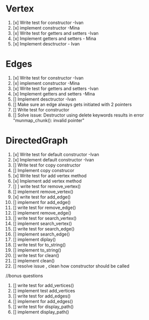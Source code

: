 
# Vertex
1. [x] Write test for constructor -Ivan
2. [x] implement constructor -Mina
3. [x] Write test for getters and setters -Ivan
4. [x] Implement getters and setters - Mina
5. [x] Implement desctructor - Ivan

# Edges
1. [x] Write test for constructor -Ivan
2. [x] implement constructor -Mina
3. [x] Write test for getters and setters -Ivan
4. [x] Implement getters and setters -Mina
5. [] Implement desctructor -Ivan
6. [] Make sure an edge always gets initiated with 2 pointers
7. [] Write test for constructor
8. [] Solve issue: Destructor using delete keywords results in error "munmap_chunk(): invalid pointer" 

# DirectedGraph
1.  [x] Write test for default constructor -Ivan
3.  [x] Implement default constructor -Ivan 
4.  [] Write test for copy constructor
5.  [] Implement copy construcor
6.  [x] Write test for add vertex method
7.  [x] Implement add vertex method
8.  [] ] write test for remove_vertex()
9.  [] implement remove_vertex()
10. [x] write test for add_edge()
11. [] implement for add_edge()
12. [] write test for remove_edge()
13. [] implement remove_edge()
14. [] write test for search_vertex()
15. [] implement search_vertex() 
16. [] write test for search_edge()
17. [] implement search_edge()
18. [] implement diplay()
19. [] write test for to_string()
20. [] implement to_string()
21. [] write test for clean()
22. [] implement clean()
23. [] resolve issue , clean how constructor should be called


//bonus questions
1. [] write test for add_vertices()
2. [] implement test add_vertices
3.  [] write test for add_edges()
4. [] implement for add_edges()
5.  [] write test for display_path()
6. [] implement display_path()
